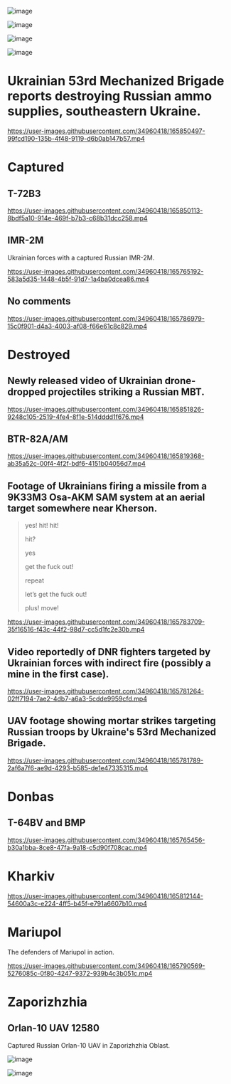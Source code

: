 ![image](https://user-images.githubusercontent.com/34960418/165786626-9562a3fd-b923-4150-bd36-9eb196bda975.png)

![image](https://user-images.githubusercontent.com/34960418/165789250-567e6ebc-ab3e-416d-a799-8afcf67edf9d.png)

![image](https://user-images.githubusercontent.com/34960418/165789287-bd843327-9bf5-4ff9-9c4f-2098c0065c25.png)

![image](https://user-images.githubusercontent.com/34960418/165789355-2820311d-3091-46d8-8a5e-b7bb1bca73de.png)


# Ukrainian 53rd Mechanized Brigade reports destroying Russian ammo supplies, southeastern Ukraine.

https://user-images.githubusercontent.com/34960418/165850497-99fcd190-135b-4f48-9119-d6b0ab147b57.mp4


# Captured

## T-72B3

https://user-images.githubusercontent.com/34960418/165850113-8bdf5a10-914e-469f-b7b3-c68b31dcc258.mp4


## IMR-2M

Ukrainian forces with a captured Russian IMR-2M.

https://user-images.githubusercontent.com/34960418/165765192-583a5d35-1448-4b5f-91d7-1a4ba0dcea86.mp4


## No comments

https://user-images.githubusercontent.com/34960418/165786979-15c0f901-d4a3-4003-af08-f66e61c8c829.mp4


# Destroyed

## Newly released video of Ukrainian drone-dropped projectiles striking a Russian MBT.

https://user-images.githubusercontent.com/34960418/165851826-9248c105-2519-4fe4-8f1e-514dddd1f676.mp4


## BTR-82A/AM

https://user-images.githubusercontent.com/34960418/165819368-ab35a52c-00f4-4f2f-bdf6-4151b04056d7.mp4


## Footage of Ukrainians firing a missile from a 9K33M3 Osa-AKM SAM system at an aerial target somewhere near Kherson.

> yes! hit! hit!
> 
> hit?
> 
> yes
> 
>
> get the fuck out!
> 
> repeat
> 
> let’s get the fuck out!
> 
> plus! move!

https://user-images.githubusercontent.com/34960418/165783709-35f16516-f43c-44f2-98d7-cc5d1fc2e30b.mp4


## Video reportedly of DNR fighters targeted by Ukrainian forces with indirect fire (possibly a mine in the first case).

https://user-images.githubusercontent.com/34960418/165781264-02ff7194-7ae2-4db7-a6a3-5cdde9959cfd.mp4


## UAV footage showing mortar strikes targeting Russian troops by Ukraine's 53rd Mechanized Brigade.

https://user-images.githubusercontent.com/34960418/165781789-2af6a7f6-ae9d-4293-b585-de1e47335315.mp4


# Donbas

## T-64BV and BMP

https://user-images.githubusercontent.com/34960418/165765456-b30a1bba-8ce8-47fa-9a18-c5d90f708cac.mp4


# Kharkiv

https://user-images.githubusercontent.com/34960418/165812144-54600a3c-e224-4ff5-b45f-e791a6607b10.mp4


# Mariupol

The defenders of Mariupol in action.

https://user-images.githubusercontent.com/34960418/165790569-5276085c-0f80-4247-9372-939b4c3b051c.mp4


# Zaporizhzhia

## Orlan-10 UAV 12580

Captured Russian Orlan-10 UAV in Zaporizhzhia Oblast. 

![image](https://user-images.githubusercontent.com/34960418/165766342-56427eb6-f894-480b-af10-99079fe6c903.png)

![image](https://user-images.githubusercontent.com/34960418/165764721-a207a3a8-c627-4398-aad6-6f82d09ec79b.png)



